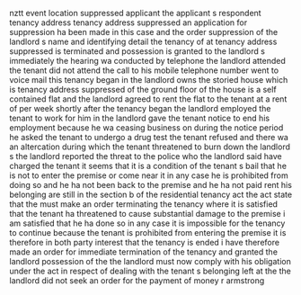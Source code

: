 nztt event location suppressed applicant the applicant s respondent tenancy address tenancy address suppressed an application for suppression ha been made in this case and the order suppression of the landlord s name and identifying detail the tenancy of at tenancy address suppressed is terminated and possession is granted to the landlord s immediately the hearing wa conducted by telephone the landlord attended the tenant did not attend the call to his mobile telephone number went to voice mail this tenancy began in the landlord owns the storied house which is tenancy address suppressed of the ground floor of the house is a self contained flat and the landlord agreed to rent the flat to the tenant at a rent of per week shortly after the tenancy began the landlord employed the tenant to work for him in the landlord gave the tenant notice to end his employment because he wa ceasing business on during the notice period he asked the tenant to undergo a drug test the tenant refused and there wa an altercation during which the tenant threatened to burn down the landlord s the landlord reported the threat to the police who the landlord said have charged the tenant it seems that it is a condition of the tenant s bail that he is not to enter the premise or come near it in any case he is prohibited from doing so and he ha not been back to the premise and he ha not paid rent his belonging are still in the section b of the residential tenancy act the act state that the must make an order terminating the tenancy where it is satisfied that the tenant ha threatened to cause substantial damage to the premise i am satisfied that he ha done so in any case it is impossible for the tenancy to continue because the tenant is prohibited from entering the premise it is therefore in both party interest that the tenancy is ended i have therefore made an order for immediate termination of the tenancy and granted the landlord possession of the the landlord must now comply with his obligation under the act in respect of dealing with the tenant s belonging left at the the landlord did not seek an order for the payment of money r armstrong